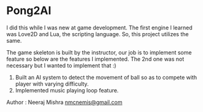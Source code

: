 # Pong2AI

I did this while I was new at game development. The first engine I learned was Love2D and Lua, the scripting language.
So, this project utilizes the same.

The game skeleton is built by the instructor, our job is to implement some feature so below are the features I implemented. 
The 2nd one was not necessary but I wanted to implement that :)

1. Built an AI system to detect the movement of ball so as to compete with player with varying difficulty.
2. Implemented music playing loop feature.

Author : Neeraj Mishra
nmcnemis@gmail.com
